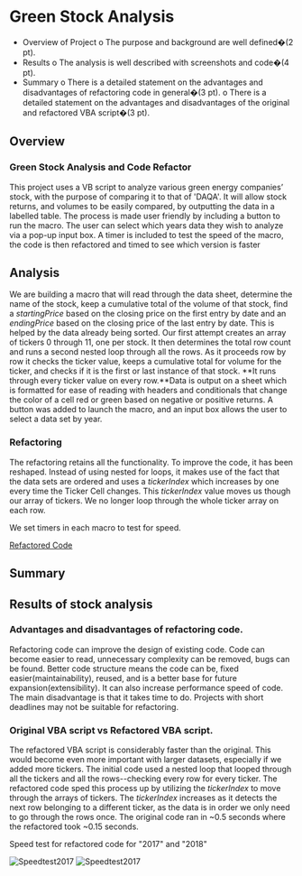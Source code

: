 # Green Stock Analysis #



* Overview of Project
o The purpose and background are well defined�(2 pt).
* Results
o The analysis is well described with screenshots and code�(4 pt).
* Summary
o There is a detailed statement on the advantages and disadvantages of refactoring code in general�(3 pt).
o There is a detailed statement on the advantages and disadvantages of the original and refactored VBA script�(3 pt).


## Overview ##
### Green Stock Analysis and Code Refactor ###
This project uses a VB script to analyze various green energy companies’ stock, with the purpose of comparing it to that of 'DAQA'. It will allow stock returns, and volumes to be easily compared, by outputting the data in a labelled table. The process is made user friendly by including a button to run the macro.  The user can select which years data they wish to analyze via a pop-up input box.  A timer is included to test the speed of the macro, the code is then refactored and timed to see which version is faster


## Analysis ##

We are building a macro that will read through the data sheet, determine the name of the stock, keep a cumulative total of the volume of that stock, find a *startingPrice* based on the closing price on the first entry by date and an *endingPrice* based on the closing price of the last entry by date. This is helped by the data already being sorted.
Our first attempt creates an array of tickers 0 through 11, one per stock.  It then determines the total row count and runs a second nested loop through all the rows.  As it proceeds row by row it checks the ticker value, keeps a cumulative total for volume for the ticker, and checks if it is the first or last instance of that stock. **It runs through every ticker value on every row.**Data is output on a sheet which is formatted for ease of reading with headers and conditionals that change the color of a cell red or green based on negative or positive returns. A button was added to launch the macro, and an input box allows the user to select a data set by year.


### Refactoring ###
The refactoring retains all the functionality. To improve the code, it has been reshaped. Instead of using nested for loops, it makes use of the fact that the data sets are ordered and uses a *tickerIndex* which increases by one every time the Ticker Cell changes. This *tickerIndex* value moves us though our array of tickers.   We no longer loop through the whole ticker array on each row. 

We set timers in each macro to test for speed.
 
[Refactored Code](VBA_Challenge.vbs)


## Summary ##

## Results of stock analysis ##
### Advantages and disadvantages of refactoring code. 
Refactoring code can improve the design of existing code. Code can become easier to read, unnecessary complexity can be removed, bugs can be found.  Better code structure means the code can be, fixed easier(maintainability), reused, and is a better base for future expansion(extensibility).  It can also increase performance speed of code.
The main disadvantage is that it takes time to do.  Projects with short deadlines may not be suitable for refactoring.

### Original VBA script vs Refactored VBA script.

The refactored VBA script is considerably faster than the original. This would become even more important with larger datasets, especially if we added more tickers.  The initial code used a nested loop that looped through all the tickers and all the rows--checking every row for every ticker.  The refactored code sped this process up by utilizing the *tickerIndex* to move through the arrays of tickers.  The *tickerIndex* increases as it detects the next row belonging to a different ticker, as the data is in order we only need to go through the rows once. The original code ran in ~0.5 seconds where the refactored took ~0.15 seconds.
 
 Speed test for refactored code for "2017" and "2018"


 ![Speedtest2017](VBA_Challenge_2017.png)
 ![Speedtest2017](VBA_Challenge_2018.png)


















